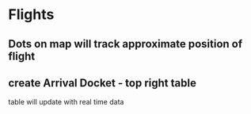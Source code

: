 Flights
=======

Dots on map will track approximate position of flight
-----------------------------------------------------

create Arrival Docket - top right table
---------------------------------------
table will update with real time data
